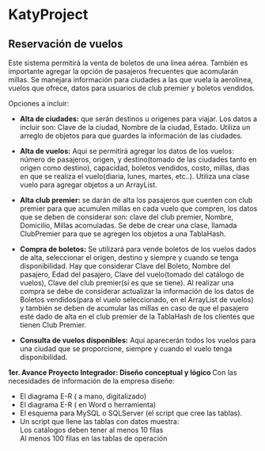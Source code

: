 # KatyProject

## Reservación de vuelos 

Este sistema permitirá la venta de boletos de una linea aérea. También es importante agregar la opción de pasajeros frecuentes que acomularán millas. Se manejara información para ciudades a las que vuela la aerolinea, vuelos que ofrece, datos para usuarios de club premier y boletos vendidos.

Opciones a incluir:
- <strong>Alta de ciudades:</strong> que serán destinos u origenes para viajar. Los datos a incluir son: Clave de la ciudad, Nombre de la ciudad, Estado. Utiliza un arreglo de objetos para que guardes la información de las ciudades.

- <strong>Alta de vuelos:</strong> Aqui se permitirá agregar los datos de los vuelos: número de pasajeros, origen, y destino(tomado de las ciudades tanto en origen como destino), capacidad, boletos vendidos, costo, millas, dias en que se realiza el vuelo(diaria, lunes, martes, etc..). Utiliza una clase vuelo para agregar objetos a un ArrayList.

- <strong>Alta club premier:</strong> se darán de alta los pasajeros que cuenten con club premier para que acumulen millas en cada vuelo que compren, los datos que se deben de considerar son: clave del club premier, Nombre, Domicilio, Millas acomuladas. Se debe de crear una clase, llamada ClubPremier para que se agregen los objetos a una TablaHash.

- <strong>Compra de boletos:</strong> Se utilizará para vende boletos de los vuelos dados de alta, seleccionar el origen, destino y siempre y cuando se tenga disponibilidad. Hay que considerar Clave del Boleto, Nombre del pasajero, Edad del pasajero, Clave del vuelo(tomado del catálogo de vuelos), Clave del club premier(si es que se tiene). Al realizar una compra se debe de considerar actualizar la información de los datos de Boletos vendidos(para el vuelo seleccionado, en el ArrayList de vuelos) y también se deben de acumular las millas en caso de que el pasajero esté dado de alta en el club premier de la TablaHash de los clientes que tienen Club Premier.

- <strong>Consulta de vuelos disponibles:</strong> Aquí aparecerán todos los vuelos para una ciudad que se proporcione, siempre y cuando el vuelo tenga disponibilidad.

 <strong>1er. Avance Proyecto Integrador: Diseño conceptual y lógico </strong>
Con las necesidades de información de la empresa diseñe:

  - El diagrama E-R ( a mano, digitalizado)
  - El diagrama E-R ( en Word o herramienta)
  - El esquema para MySQL o SQLServer (el script que cree las tablas).
  - Un script que llene las tablas con datos muestra:<br>
       Los catálogos  deben tener al menos 10 filas <br>
       Al menos 100 filas en las tablas de operación

